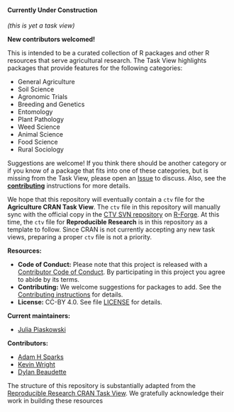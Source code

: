 #### Currently Under Construction

*(this is yet a task view)*

**New contributors welcomed!**

This is intended to be a curated collection of R packages and other R resources that serve agricultural research. The Task View highlights packages that provide features for the following categories:
* General Agriculture
* Soil Science
* Agronomic Trials
* Breeding and Genetics
* Entomology
* Plant Pathology
* Weed Science
* Animal Science
* Food Science
* Rural Sociology

Suggestions are welcome! If you think there should be another category or if you know of a package that fits into one of these categories, but is missing from the Task View, please open an [Issue][new-issue] to discuss. Also, see the **[contributing](.github/CONTRIBUTING.md)** instructions for more details. 

[new-issue]: https://github.com/jpiaskowski/ctv-agriculture/issues/new?template=package_suggestion.md

We hope that this repository will eventually contain a `ctv` file for the **Agriculture CRAN Task View**.
The `ctv` file in this repository will manually sync with the official copy in the [CTV SVN repository][ctv-svn] on [R-Forge][]. At this time, the `ctv` file for **Reproducible Research** is in this repository as a template to follow. Since CRAN is not currently accepting any new task views, preparing a proper `ctv` file is not a priority. 

[ctv-svn]: https://r-forge.r-project.org/projects/ctv/

[R-Forge]: https://r-forge.r-project.org/


**Resources:**

* **Code of Conduct:** Please note that this project is released with a
[Contributor Code of Conduct](.github/CODE_OF_CONDUCT.md). By participating in this
project you agree to abide by its terms.
* **Contributing:** We welcome suggestions for packages to add. See the
[Contributing instructions](.github/CONTRIBUTING.md) for details.
* **License:** CC-BY 4.0. See file [LICENSE](.github/LICENSE) for details.

**Current maintainers:**

* [Julia Piaskowski](https://github.com/jpiaskowski)

**Contributors:**

* [Adam H Sparks](https://github.com/adamhsparks)
* [Kevin Wright](https://github.com/kwstat)
* [Dylan Beaudette](https://github.com/dylanbeaudette)


The structure of this repository is substantially adapted from the [Reproducible Research CRAN Task View](https://github.com/jdblischak/reproducible-research-ctv). We gratefully acknowledge their work in building these resources 


